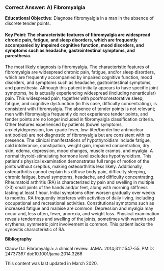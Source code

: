 
### Correct Answer: A) Fibromyalgia 

**Educational Objective:** Diagnose fibromyalgia in a man in the absence of discrete tender points.

#### **Key Point:** The characteristic features of fibromyalgia are widespread chronic pain, fatigue, and sleep disorders, which are frequently accompanied by impaired cognitive function, mood disorders, and symptoms such as headache, gastrointestinal symptoms, and paresthesia.

The most likely diagnosis is fibromyalgia. The characteristic features of fibromyalgia are widespread chronic pain, fatigue, and/or sleep disorders, which are frequently accompanied by impaired cognitive function, mood disorders, and symptoms such as headache, gastrointestinal symptoms, and paresthesia. Although this patient initially appears to have specific joint symptoms, he is actually experiencing widespread (including nonarticular) pain. This widespread pain, together with poor/nonrestorative sleep, fatigue, and cognitive dysfunction (in this case, difficulty concentrating), is consistent with fibromyalgia. The absence of tender points is not relevant; men with fibromyalgia frequently do not experience tender points, and tender points are no longer included in fibromyalgia classification criteria. Other features experienced by patients (bowel symptoms, anxiety/depression, low-grade fever, low-titer/borderline antinuclear antibodies) are not diagnostic of fibromyalgia but are consistent with its presence.
The clinical manifestations of hypothyroidism include fatigue, cold intolerance, constipation, weight gain, impaired concentration, dry skin, edema, depression, mood changes, muscle cramps, and myalgia. A normal thyroid-stimulating hormone level excludes hypothyroidism.
This patient's physical examination demonstrates full range of motion of the joints without crepitus, making osteoarthritis less likely. Additionally, osteoarthritis cannot explain his diffuse body pain, difficulty sleeping, chronic fatigue, bowel symptoms, headache, and difficulty concentrating.
Rheumatoid arthritis (RA) is characterized by pain and swelling in multiple (>3) small joints of the hands and/or feet, along with morning stiffness lasting at least 1 hour. Initial symptoms often worsen gradually over weeks to months. RA frequently interferes with activities of daily living, including occupational and recreational activities. Constitutional symptoms such as increased fatigue and malaise are common. Depression and myalgia may occur and, less often, fever, anorexia, and weight loss. Physical examination reveals tenderness and swelling of the joints, sometimes with warmth and erythema; symmetric joint involvement is common. This patient lacks the synovitis characteristic of RA.

**Bibliography**

Clauw DJ. Fibromyalgia: a clinical review. JAMA. 2014;311:1547-55. PMID: 24737367 doi:10.1001/jama.2014.3266

This content was last updated in March 2020.